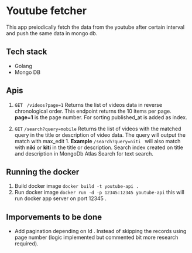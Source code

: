 # Youtube fetcher
This  app preiodically fetch the data from the youtube after certain interval and push the same data in mongo db.

## Tech stack
- Golang
- Mongo DB 

## Apis
1.  `GET`  ` /videos?page=1` Returns the list of videos data in reverse chronological order. This endpoint returns the 10 items per page. **page=1** is the page number. For sorting published_at is added as index.

2. `GET`  `/search?query=mobile` Returns the list of videos with the matched query in the title or description of video data. The query will  output the match with max_edit 1.  **Example** `/search?query=niti ` will also match with **niki** or **kiti** in the title or description.
Search index created on title and description in MongoDb Atlas Search for text search.


## Running the docker
1. Build docker image `docker build -t youtube-api . `
2. Run docker image `docker run -d -p 12345:12345 youtube-api` this will run docker app server on port 12345 .

## Imporvements to be done
- Add pagination depending on Id . Instead of skipping the records using page number (logic implemented but commented bit more research required).

